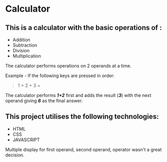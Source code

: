 # Calculator
## This is a calculator with the basic operations of :
*   Addition
*   Subtraction
*   Division
*   Multiplication

The calculator performs operations on 2 operands at a time.

Example - If the following keys are pressed in order: 
> 1 + 2 + 3 =

The calculator performs _**1+2**_ first and adds the result (_**3**_) with the next operand giving _**6**_ as the final answer.

## This project utilises the following technologies:
*   HTML
*   CSS
*   JAVASCRIPT

Multiple display for first operand, second operand, operator wasn't a great decision.